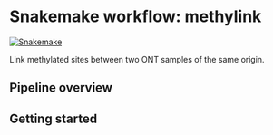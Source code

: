 # Snakemake workflow: methylink
[![Snakemake](https://img.shields.io/badge/snakemake-==6.7.0-brightgreen.svg)](https://snakemake.github.io)

Link methylated sites between two ONT samples of the same origin.

## Pipeline overview

## Getting started